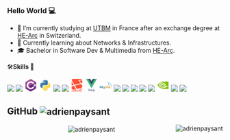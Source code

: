 ### Hello World :computer:

- 🔭 I’m currently studying at <a href="https://www.utbm.fr">UTBM</a> in France after an exchange degree at <a href="https://www.he-arc.ch">HE-Arc</a> in Switzerland. 
- :rocket: Currently learning about Networks & Infrastructures.
- :mortar_board: Bachelor in Software Dev & Multimedia from <a href="https://www.he-arc.ch">HE-Arc</a>. 


🛠️**Skills :floppy_disk:**

<code><img height="30" src="https://raw.githubusercontent.com/jmnote/z-icons/master/svg/java.svg"></code>
<code><img height="30" src="https://raw.githubusercontent.com/jmnote/z-icons/master/svg/cpp.svg"></code>
<code><img height="30" src="https://raw.githubusercontent.com/devicons/devicon/master/icons/csharp/csharp-original.svg"></code>
<code><img height="30" src="https://raw.githubusercontent.com/devicons/devicon/master/icons/python/python-original.svg"></code>
<code><img height="30" src="https://www.vectorlogo.zone/logos/kotlinlang/kotlinlang-icon.svg"></code>
<code><img height="30" src="https://upload.wikimedia.org/wikipedia/commons/9/99/Unofficial_JavaScript_logo_2.svg"></code>
<code><img height="30" src="https://raw.githubusercontent.com/devicons/devicon/master/icons/laravel/laravel-plain-wordmark.svg"></code>
<code><img height="30" src="https://raw.githubusercontent.com/devicons/devicon/master/icons/vuejs/vuejs-original-wordmark.svg"></code>
<code><img height="30" src="https://raw.githubusercontent.com/devicons/devicon/master/icons/mysql/mysql-original-wordmark.svg"></code>
<code><img height="30" src="https://upload.wikimedia.org/wikipedia/commons/0/0b/Qt_logo_2016.svg"></code>
<code><img height="30" src="https://www.vectorlogo.zone/logos/springio/springio-icon.svg"></code>
<code><img height="30" src="https://www.vectorlogo.zone/logos/gnu_bash/gnu_bash-icon.svg"></code>
<code><img height="30" src="https://www.vectorlogo.zone/logos/djangoproject/djangoproject-icon.svg"></code>
<code><img height="30" src="https://www.vectorlogo.zone/logos/unity3d/unity3d-icon.svg"></code>
<code><img height="30" src="https://raw.githubusercontent.com/vscode-icons/vscode-icons/master/icons/file_type_cuda.svg"></code>
<code><img height="30" src="https://keras.io/img/logo.png"></code>
<code><img height="30" src="https://upload.wikimedia.org/wikipedia/commons/thumb/7/78/Tesseract_OCR_logo_%28Google%29.png/220px-Tesseract_OCR_logo_%28Google%29.png"></code>


## GitHub <img align="center" src="https://img.shields.io/github/followers/adrienpaysant?style=social" alt="adrienpaysant" />

<p align="center"> <img align="center" src="https://github-readme-stats.vercel.app/api/top-langs/?username=adrienpaysant&layout=compact&langs_count=12" alt="adrienpaysant" />
  <img align="right" src="https://github-readme-stats.vercel.app/api?username=adrienpaysant&show_icons=true" alt="adrienpaysant" />
